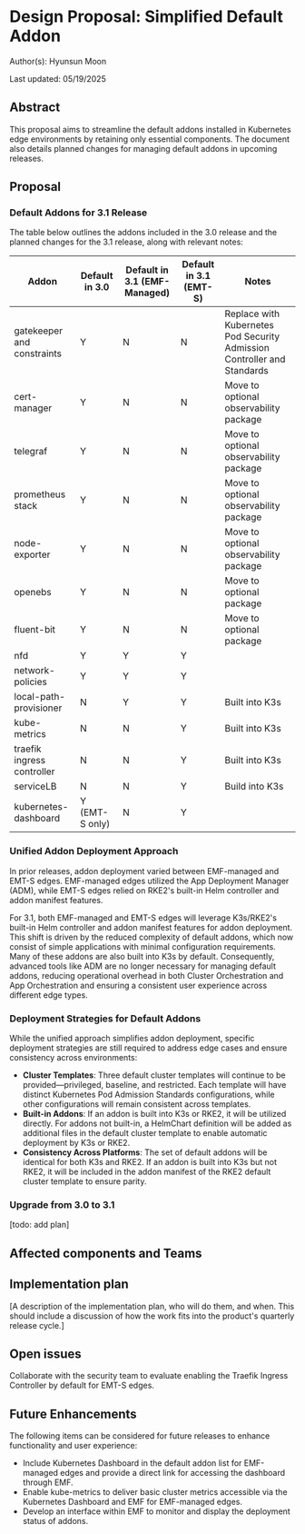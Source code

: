 # Design Proposal: Simplified Default Addon

Author(s): Hyunsun Moon

Last updated: 05/19/2025

## Abstract

This proposal aims to streamline the default addons installed in Kubernetes edge environments by retaining only essential components. The document also details planned changes for managing default addons in upcoming releases.

## Proposal

### Default Addons for 3.1 Release
The table below outlines the addons included in the 3.0 release and the planned changes for the 3.1 release, along with relevant notes:

| Addon                      | Default in 3.0 | Default in 3.1 (EMF-Managed) | Default in 3.1 (EMT-S) | Notes                                                                   |
| -------------------------- | -------------- | ---------------------------- | ---------------------- | ----------------------------------------------------------------------- |
| gatekeeper and constraints | Y              | N                            | N                      | Replace with Kubernetes Pod Security Admission Controller and Standards |
| cert-manager               | Y              | N                            | N                      | Move to optional observability package                                  |
| telegraf                   | Y              | N                            | N                      | Move to optional observability package                                  |
| prometheus stack           | Y              | N                            | N                      | Move to optional observability package                                  |
| node-exporter              | Y              | N                            | N                      | Move to optional observability package                                  |
| openebs                    | Y              | N                            | N                      | Move to optional package                                                |
| fluent-bit                 | Y              | N                            | N                      | Move to optional package                                                |
| nfd                        | Y              | Y                            | Y                      |                                                                         |
| network-policies           | Y              | Y                            | Y                      |                                                                         |
| local-path-provisioner     | N              | Y                            | Y                      | Built into K3s                                                          |
| kube-metrics               | N              | N                            | Y                      | Built into K3s                                                          |
| traefik ingress controller | N              | N                            | Y                      | Built into K3s                                                          |
| serviceLB                  | N              | N                            | Y                      | Build into K3s                                                          |
| kubernetes-dashboard       | Y (EMT-S only) | N                            | Y                      |                                                                         |

### Unified Addon Deployment Approach

In prior releases, addon deployment varied between EMF-managed and EMT-S edges. EMF-managed edges utilized the App Deployment Manager (ADM), while EMT-S edges relied on RKE2's built-in Helm controller and addon manifest features.

For 3.1, both EMF-managed and EMT-S edges will leverage K3s/RKE2's built-in Helm controller and addon manifest features for addon deployment. This shift is driven by the reduced complexity of default addons, which now consist of simple applications with minimal configuration requirements. Many of these addons are also built into K3s by default. Consequently, advanced tools like ADM are no longer necessary for managing default addons, reducing operational overhead in both Cluster Orchestration and App Orchestration and ensuring a consistent user experience across different edge types.

### Deployment Strategies for Default Addons

While the unified approach simplifies addon deployment, specific deployment strategies are still required to address edge cases and ensure consistency across environments:

- **Cluster Templates**: Three default cluster templates will continue to be provided—privileged, baseline, and restricted. Each template will have distinct Kubernetes Pod Admission Standards configurations, while other configurations will remain consistent across templates.
- **Built-in Addons**: If an addon is built into K3s or RKE2, it will be utilized directly. For addons not built-in, a HelmChart definition will be added as additional files in the default cluster template to enable automatic deployment by K3s or RKE2.
- **Consistency Across Platforms**: The set of default addons will be identical for both K3s and RKE2. If an addon is built into K3s but not RKE2, it will be included in the addon manifest of the RKE2 default cluster template to ensure parity.

### Upgrade from 3.0 to 3.1

[todo: add plan]

## Affected components and Teams

## Implementation plan

[A description of the implementation plan, who will do them, and when.
This should include a discussion of how the work fits into the product's
quarterly release cycle.]

## Open issues

Collaborate with the security team to evaluate enabling the Traefik Ingress Controller by default for EMT-S edges.

## Future Enhancements

The following items can be considered for future releases to enhance functionality and user experience:

- Include Kubernetes Dashboard in the default addon list for EMF-managed edges and provide a direct link for accessing the dashboard through EMF.
- Enable kube-metrics to deliver basic cluster metrics accessible via the Kubernetes Dashboard and EMF for EMF-managed edges.
- Develop an interface within EMF to monitor and display the deployment status of addons.
